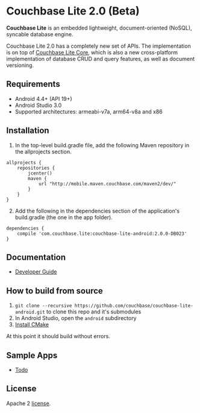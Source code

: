 
# Couchbase Lite 2.0 (Beta)

**Couchbase Lite** is an embedded lightweight, document-oriented (NoSQL), syncable database engine.

Couchbase Lite 2.0 has a completely new set of APIs. The implementation is on top of [Couchbase Lite Core](https://github.com/couchbase/couchbase-lite-core), which is also a new cross-platform implementation of database CRUD and query features, as well as document versioning.

## Requirements

- Android 4.4+ (API 19+)
- Android Studio 3.0
- Supported architectures: armeabi-v7a, arm64-v8a and x86

## Installation

1. In the top-level build.gradle file, add the following Maven repository in the allprojects section.

```
allprojects {
    repositories {
        jcenter()
        maven {
            url "http://mobile.maven.couchbase.com/maven2/dev/"
        }
    }
}
```

2. Add the following in the dependencies section of the application's build.gradle (the one in the app folder).

```
dependencies {
    compile 'com.couchbase.lite:couchbase-lite-android:2.0.0-DB023'
}
```

## Documentation

- [Developer Guide](https://developer.couchbase.com/documentation/mobile/2.0/couchbase-lite/java.html)

## How to build from source

1. `git clone --recursive https://github.com/couchbase/couchbase-lite-android.git` to clone this repo and it's submodules
1. In Android Studio, open the `android` subdirectory
1. [Install CMake](https://stackoverflow.com/questions/41218241/unable-to-find-cmake-in-android-studio)

At this point it should build without errors.

## Sample Apps

- [Todo](https://github.com/couchbaselabs/mobile-training-todo/tree/feature/2.0)


## License

Apache 2 [license](LICENSE).

